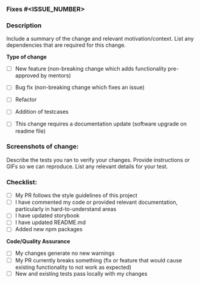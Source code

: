### Fixes #<ISSUE_NUMBER>

### Description
Include a summary of the change and relevant motivation/context. List any dependencies that are required for this change.


**Type of change** 

- [ ] New feature (non-breaking change which adds functionality pre-approved by mentors)
- [ ] Bug fix (non-breaking change which fixes an issue)
- [ ] Refactor
- [ ] Addition of testcases
- [ ] This change requires a documentation update (software upgrade on readme file)


### Screenshots of change:
Describe the tests you ran to verify your changes. Provide instructions or GIFs so we can reproduce. List any relevant details for your test.


### Checklist:
- [ ] My PR follows the style guidelines of this project
- [ ] I have commented my code or provided relevant documentation, particularly in hard-to-understand areas
- [ ] I have updated storybook
- [ ] I have updated README.md
- [ ] Added new npm packages

**Code/Quality Assurance**
- [ ] My changes generate no new warnings 
- [ ] My PR currently breaks something (fix or feature that would cause existing functionality to not work as expected)
- [ ] New and existing tests pass locally with my changes
